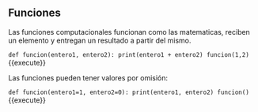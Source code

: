 ## Funciones
Las funciones computacionales funcionan como las matematicas, reciben un elemento y entregan un resultado a partir del mismo.


`
def funcion(entero1, entero2):
    print(entero1 + entero2)
funcion(1,2)
`{{execute}}

Las funciones pueden tener valores por omisión:

`def funcion(entero1=1, entero2=0):
    print(entero1, entero2)
funcion()
`{{execute}}
